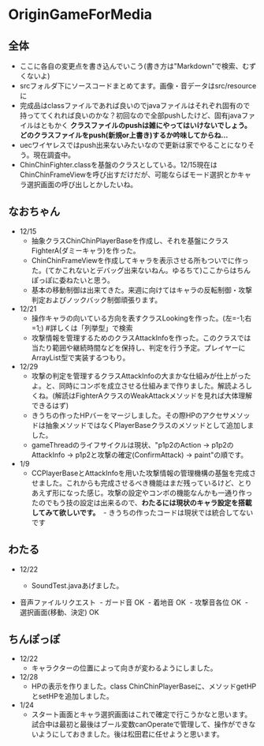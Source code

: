 # OriginGameForMedia

## 全体

* ここに各自の変更点を書き込んでいこう(書き方は"Markdown"で検索、むずくないよ)
* srcフォルダ下にソースコードまとめてます。画像・音データはsrc/resourceに
* 完成品はclassファイルであれば良いのでjavaファイルはそれぞれ固有ので持っててくれれば良いのかな？初回なので全部pushしたけど、固有javaファイルはともかく **クラスファイルのpushは雑にやってはいけないでしょう。どのクラスファイルをpush(新規or上書き)するか吟味してからね…**
* uecワイヤレスではpush出来ないみたいなので更新は家でやることになりそう。現在調査中。
* ChinChinFighter.classを基盤のクラスとしている。12/15現在はChinChinFrameViewを呼び出すだけだが、可能ならばモード選択とかキャラ選択画面の呼び出しとかしたいね。

## なおちゃん

* 12/15
  - 抽象クラスChinChinPlayerBaseを作成し、それを基盤にクラスFighterA(ダミーキャラ)を作った。 
  - ChinChinFrameViewを作成してキャラを表示させる所もついでに作った。(てかこれないとデバッグ出来ないねん。ゆるちて)ここからはちんぽっぽに委ねたいと思う。
  - 基本の移動制御は出来てきた。来週に向けてはキャラの反転制御・攻撃判定およびノックバック制御頑張ります。
* 12/21
  - 操作キャラの向いている方向を表すクラスLookingを作った。(左=-1;右=1;) #詳しくは「列挙型」で検索
  - 攻撃情報を管理するためのクラスAttackInfoを作った。このクラスでは当たり範囲や継続時間などを保持し、判定を行う予定。プレイヤーにArrayList型で実装するつもり。
* 12/29
  - 攻撃の判定を管理するクラスAttackInfoの大まかな仕組みが仕上がったよ。と、同時にコンボを成立させる仕組みまで作りました。解読よろしくね。(解読はFighterAクラスのWeakAttackメソッドを見れば大体理解できるはず)
  - きうちの作ったHPバーをマージしました。その際HPのアクセサメソッドは抽象メソッドではなくPlayerBaseクラスのメソッドとして追加しました。
  - gameThreadのライフサイクルは現状、"p1p2のAction → p1p2のAttackInfo → p1p2と攻撃の確定(ConfirmAttack) → paint"の順です。
* 1/9
  - CCPlayerBaseとAttackInfoを用いた攻撃情報の管理機構の基盤を完成させました。これからも完成させるべき機能はまだ残っているけど、とりあえず形になった感じ。攻撃の設定やコンボの機能なんかも一通り作ったのでもう技の設定は出来るので、**わたるには現状のキャラ設定を搭載してみて欲しいです。**
  - きうちの作ったコードは現状では統合してないです

## わたる

* 12/22
  - SoundTest.javaあげました。
  
* 音声ファイルリクエスト
  - ガード音 OK
  - 着地音 OK
  - 攻撃音各位 OK
  - 選択画面(移動、決定) OK

## ちんぽっぽ

* 12/22
  - キャラクターの位置によって向きが変わるようにしました。
* 12/28
  - HPの表示を作りました。class ChinChinPlayerBaseに、メソッドgetHPとsetHPを追加しました。
* 1/24
  - スタート画面とキャラ選択画面はこれで確定で行こうかなと思います。試合中は最初と最後はブール変数canOperateで管理して、操作ができないようにしておきました。後は松田君に任せようと思います。
